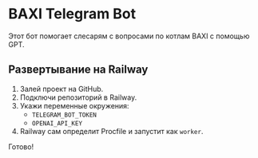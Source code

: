 # BAXI Telegram Bot

Этот бот помогает слесарям с вопросами по котлам BAXI с помощью GPT.

## Развертывание на Railway

1. Залей проект на GitHub.
2. Подключи репозиторий в Railway.
3. Укажи переменные окружения:
   - `TELEGRAM_BOT_TOKEN`
   - `OPENAI_API_KEY`
4. Railway сам определит Procfile и запустит как `worker`.

Готово!
